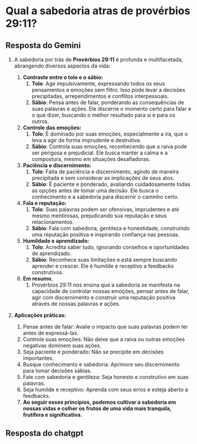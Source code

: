 # Qual a sabedoria atras de provérbios 29:11?

## **Resposta do Gemini**

   1. A sabedoria por trás de **Provérbios 29:11** é profunda e multifacetada, abrangendo diversos aspectos da vida:
      1. **Contraste entre o tolo e o sábio:**
          1. **Tolo**: Age impulsivamente, expressando todos os seus pensamentos e emoções sem filtro. Isso pode levar a decisões precipitadas, arrependimentos e conflitos interpessoais.
          2. **Sábio**: Pensa antes de falar, ponderando as consequências de suas palavras e ações. Ele discerne o momento certo para falar e o que dizer, buscando o melhor resultado para si e para os outros.
      2. **Controle das emoções:**
          1. **Tolo**: É dominado por suas emoções, especialmente a ira, que o leva a agir de forma imprudente e destrutiva.
          2. **Sábio**: Controla suas emoções, reconhecendo que a raiva pode ser perigosa e prejudicial. Ele busca manter a calma e a compostura, mesmo em situações desafiadoras.
      3. **Paciência e discernimento:**
         1. **Tolo**: Falta de paciência e discernimento, agindo de maneira precipitada e sem considerar as implicações de seus atos.
         2. **Sábio**: É paciente e ponderado, avaliando cuidadosamente todas as opções antes de tomar uma decisão. Ele busca o conhecimento e a sabedoria para discernir o caminho certo.
      4. **Fala e reputação:**
         1. **Tolo**: Suas palavras podem ser ofensivas, imprudentes e até mesmo mentirosas, prejudicando sua reputação e seus relacionamentos.
         2. **Sábio**: Fala com sabedoria, gentileza e honestidade, construindo uma reputação positiva e inspirando confiança nas pessoas.
      5. **Humildade e aprendizado:**
         1. **Tolo**: Acredita saber tudo, ignorando conselhos e oportunidades de aprendizado.
         2. **Sábio**: Reconhece suas limitações e está sempre buscando aprender e crescer. Ele é humilde e receptivo a feedbacks construtivos.
      6. **Em resumo**, 
         1. Provérbios 29:11 nos ensina que a sabedoria se manifesta na capacidade de controlar nossas emoções, pensar antes de falar, agir com discernimento e construir uma reputação positiva através de nossas palavras e ações.

   2. **Aplicações práticas:**
      1. Pense antes de falar: Avalie o impacto que suas palavras podem ter antes de expressá-las.
      2. Controle suas emoções: Não deixe que a raiva ou outras emoções negativas dominem suas ações.
      3. Seja paciente e ponderado: Não se precipite em decisões importantes.
      4. Busque conhecimento e sabedoria: Aprimore seu discernimento para tomar decisões sábias.
      5. Fale com sabedoria e gentileza: Seja honesto e construtivo em suas palavras.
      6. Seja humilde e receptivo: Aprenda com seus erros e esteja aberto a feedbacks.
      7. **Ao seguir esses princípios, podemos cultivar a sabedoria em nossas vidas e colher os frutos de uma vida mais tranquila, frutífera e significativa.**

## Resposta do chatgpt

